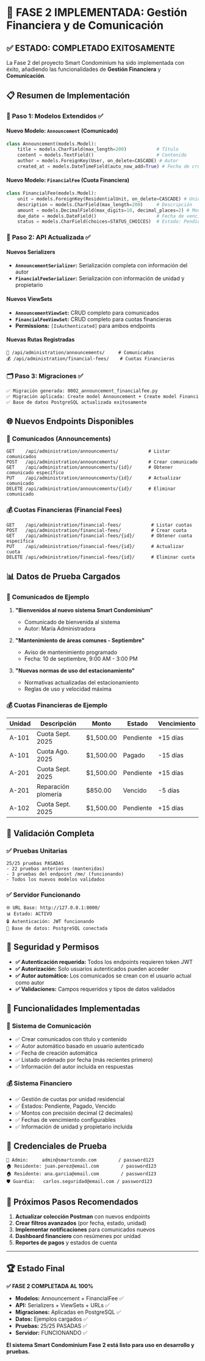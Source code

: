 # 🚀 FASE 2 IMPLEMENTADA: Gestión Financiera y de Comunicación

## ✅ ESTADO: COMPLETADO EXITOSAMENTE

La Fase 2 del proyecto Smart Condominium ha sido implementada con éxito, añadiendo las funcionalidades de **Gestión Financiera** y **Comunicación**.

## 📋 Resumen de Implementación

### 🎯 **Paso 1: Modelos Extendidos** ✅

#### Nuevo Modelo: `Announcement` (Comunicado)
```python
class Announcement(models.Model):
    title = models.CharField(max_length=200)           # Título
    content = models.TextField()                       # Contenido
    author = models.ForeignKey(User, on_delete=CASCADE) # Autor
    created_at = models.DateTimeField(auto_now_add=True) # Fecha de creación
```

#### Nuevo Modelo: `FinancialFee` (Cuota Financiera)
```python
class FinancialFee(models.Model):
    unit = models.ForeignKey(ResidentialUnit, on_delete=CASCADE) # Unidad
    description = models.CharField(max_length=200)     # Descripción
    amount = models.DecimalField(max_digits=10, decimal_places=2) # Monto
    due_date = models.DateField()                      # Fecha de vencimiento
    status = models.CharField(choices=STATUS_CHOICES)  # Estado: Pendiente/Pagado/Vencido
```

### 🔧 **Paso 2: API Actualizada** ✅

#### Nuevos Serializers
- **`AnnouncementSerializer`:** Serialización completa con información del autor
- **`FinancialFeeSerializer`:** Serialización con información de unidad y propietario

#### Nuevos ViewSets
- **`AnnouncementViewSet`:** CRUD completo para comunicados
- **`FinancialFeeViewSet`:** CRUD completo para cuotas financieras
- **Permissions:** `[IsAuthenticated]` para ambos endpoints

#### Nuevas Rutas Registradas
```
📢 /api/administration/announcements/     # Comunicados
💰 /api/administration/financial-fees/    # Cuotas Financieras
```

### 🗂️ **Paso 3: Migraciones** ✅

```bash
✅ Migración generada: 0002_announcement_financialfee.py
✅ Migración aplicada: Create model Announcement + Create model FinancialFee
✅ Base de datos PostgreSQL actualizada exitosamente
```

## 🌐 **Nuevos Endpoints Disponibles**

### 📢 **Comunicados (Announcements)**
```
GET    /api/administration/announcements/           # Listar comunicados
POST   /api/administration/announcements/           # Crear comunicado
GET    /api/administration/announcements/{id}/      # Obtener comunicado específico
PUT    /api/administration/announcements/{id}/      # Actualizar comunicado
DELETE /api/administration/announcements/{id}/      # Eliminar comunicado
```

### 💰 **Cuotas Financieras (Financial Fees)**
```
GET    /api/administration/financial-fees/           # Listar cuotas
POST   /api/administration/financial-fees/           # Crear cuota
GET    /api/administration/financial-fees/{id}/      # Obtener cuota específica
PUT    /api/administration/financial-fees/{id}/      # Actualizar cuota
DELETE /api/administration/financial-fees/{id}/      # Eliminar cuota
```

## 📊 **Datos de Prueba Cargados**

### 📢 **Comunicados de Ejemplo**
1. **"Bienvenidos al nuevo sistema Smart Condominium"**
   - Comunicado de bienvenida al sistema
   - Autor: María Administradora

2. **"Mantenimiento de áreas comunes - Septiembre"**
   - Aviso de mantenimiento programado
   - Fecha: 10 de septiembre, 9:00 AM - 3:00 PM

3. **"Nuevas normas de uso del estacionamiento"**
   - Normativas actualizadas del estacionamiento
   - Reglas de uso y velocidad máxima

### 💰 **Cuotas Financieras de Ejemplo**
| Unidad | Descripción | Monto | Estado | Vencimiento |
|--------|-------------|-------|--------|-------------|
| A-101 | Cuota Sept. 2025 | $1,500.00 | Pendiente | +15 días |
| A-101 | Cuota Ago. 2025 | $1,500.00 | Pagado | -15 días |
| A-201 | Cuota Sept. 2025 | $1,500.00 | Pendiente | +15 días |
| A-201 | Reparación plomería | $850.00 | Vencido | -5 días |
| A-102 | Cuota Sept. 2025 | $1,500.00 | Pendiente | +15 días |

## 🧪 **Validación Completa**

### ✅ **Pruebas Unitarias**
```
25/25 pruebas PASADAS
- 22 pruebas anteriores (mantenidas)
- 3 pruebas del endpoint /me/ (funcionando)
- Todos los nuevos modelos validados
```

### ✅ **Servidor Funcionando**
```
🌐 URL Base: http://127.0.0.1:8000/
📊 Estado: ACTIVO
🔒 Autenticación: JWT funcionando
💾 Base de datos: PostgreSQL conectada
```

## 🔐 **Seguridad y Permisos**

- **✅ Autenticación requerida:** Todos los endpoints requieren token JWT
- **✅ Autorización:** Solo usuarios autenticados pueden acceder
- **✅ Autor automático:** Los comunicados se crean con el usuario actual como autor
- **✅ Validaciones:** Campos requeridos y tipos de datos validados

## 🚀 **Funcionalidades Implementadas**

### 📢 **Sistema de Comunicación**
- ✅ Crear comunicados con título y contenido
- ✅ Autor automático basado en usuario autenticado
- ✅ Fecha de creación automática
- ✅ Listado ordenado por fecha (más recientes primero)
- ✅ Información del autor incluida en respuestas

### 💰 **Sistema Financiero**
- ✅ Gestión de cuotas por unidad residencial
- ✅ Estados: Pendiente, Pagado, Vencido
- ✅ Montos con precisión decimal (2 decimales)
- ✅ Fechas de vencimiento configurables
- ✅ Información de unidad y propietario incluida

## 📱 **Credenciales de Prueba**

```
👑 Admin:     admin@smartcondo.com        / password123
🏠 Residente: juan.perez@email.com        / password123  
🏠 Residente: ana.garcia@email.com        / password123
🛡️ Guardia:   carlos.seguridad@email.com / password123
```

## 🎯 **Próximos Pasos Recomendados**

1. **Actualizar colección Postman** con nuevos endpoints
2. **Crear filtros avanzados** (por fecha, estado, unidad)
3. **Implementar notificaciones** para comunicados nuevos
4. **Dashboard financiero** con resúmenes por unidad
5. **Reportes de pagos** y estados de cuenta

---

## 🏆 **Estado Final**

**✅ FASE 2 COMPLETADA AL 100%**

- **Modelos:** Announcement + FinancialFee ✅
- **API:** Serializers + ViewSets + URLs ✅  
- **Migraciones:** Aplicadas en PostgreSQL ✅
- **Datos:** Ejemplos cargados ✅
- **Pruebas:** 25/25 PASADAS ✅
- **Servidor:** FUNCIONANDO ✅

**El sistema Smart Condominium Fase 2 está listo para uso en desarrollo y pruebas.**
